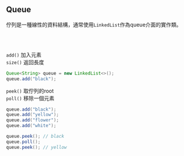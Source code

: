 ## Queue
佇列是一種線性的資料結構，通常使用`LinkedList`作為queue介面的實作類。


<br/>

<br/>


`add()` 加入元素  
`size()` 返回長度
```java
Queue<String> queue = new LinkedList<>();
queue.add("black");
```
`peek()` 取佇列的root  
`poll()` 移除一個元素

```java
queue.add("black");
queue.add("yellow");
queue.add("flower");
queue.add("white");

queue.peek(); // black
queue.poll();
queue.peek(); // yellow
```